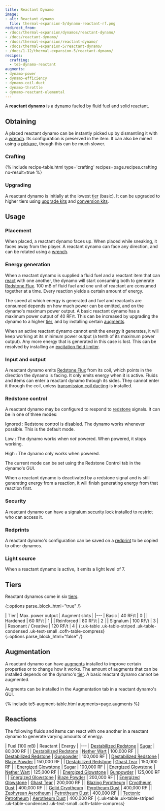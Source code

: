 ```yaml
---
title: Reactant Dynamo
image:
- alt: Reactant dynamo
  file: thermal-expansion-5/dynamo-reactant-rf.png
redirect_from:
- /docs/thermal-expansion/dynamos/reactant-dynamo/
- /docs/reactant-dynamo/
- /docs/thermal-expansion/reactant-dynamo/
- /docs/thermal-expansion-5/reactant-dynamo/
- /docs/1.12/thermal-expansion-5/reactant-dynamo/
recipes:
  crafting:
  - te5-dynamo-reactant
augments:
- dynamo-power
- dynamo-efficiency
- dynamo-coil-duct
- dynamo-throttle
- dynamo-reactant-elemental
---
```


A **reactant dynamo** is a [dynamo](/docs/1.12/thermal-expansion/dynamos/) fueled by fluid fuel and
solid reactant.


Obtaining
---------

A placed reactant dynamo can be instantly picked up by dismantling it with a
[wrench](/docs/1.12/wrenches/). Its configuration is preserved in the item. It can
also be mined using a [pickaxe](https://minecraft.gamepedia.com/Pickaxe), though
this can be much slower.

### Crafting
{% include recipe-table.html type='crafting' recipes=page.recipes.crafting no-result=true %}

### Upgrading
A reactant dynamo is initially at the lowest [tier](#tiers) (basic). It can be
upgraded to higher tiers using [upgrade kits](/docs/1.12/thermal-foundation/upgrade-kits/) and
[conversion kits](/docs/1.12/thermal-foundation/conversion-kits/).


Usage
-----

### Placement
When placed, a reactant dynamo faces up. When placed while sneaking, it faces
away from the player. A reactant dynamo can face any direction, and can be
rotated using a [wrench](/docs/1.12/wrenches/).

### Energy generation
When a reactant dynamo is supplied a fluid fuel and a reactant item that can
[react](#reactions) with one another, the dynamo will start consuming both to
generate [Redstone Flux](/docs/redstone-flux/). 100 mB of fluid fuel and one
unit of reactant are consumed together at a time. Every reaction yields a
certain amount of energy.

The speed at which energy is generated and fuel and reactants are consumed
depends on how much power can be emitted, and on the dynamo's maximum power
output. A basic reactant dynamo has a maximum power output of 40 RF/t. This can
be increased by upgrading the dynamo to a higher [tier](#tiers), and by
installing certain [augments](#augmentation).

When an active reactant dynamo cannot emit the energy it generates, it will keep
working at its minimum power output (a tenth of its maximum power output). Any
more energy that is generated in this case is lost. This can be resolved by
installing an [excitation field
limiter](/docs/1.12/thermal-expansion/augment-excitation-field-limiter/).

### Input and output
A reactant dynamo emits [Redstone Flux](/docs/redstone-flux/) from its coil,
which points in the direction the dynamo is facing. It only emits energy when it
is active. Fluids and items can enter a reactant dynamo through its sides. They
cannot enter it through the coil, unless [transmission coil
ducting](/docs/1.12/thermal-expansion/augment-transmission-coil-ducting/) is installed.

### Redstone control
A reactant dynamo may be configured to respond to
[redstone](https://minecraft.gamepedia.com/Redstone) signals. It can be in one
of three modes:

Ignored
: Redstone control is disabled. The dynamo works whenever possible. This is the
default mode.

Low
: The dynamo works when *not* powered. When powered, it stops working.

High
: The dynamo only works when powered.

The current mode can be set using the Redstone Control tab in the dynamo's GUI.

When a reactant dynamo is deactivated by a redstone signal and is still
generating energy from a reaction, it will finish generating energy from that
reaction first.

### Security
A reactant dynamo can have a [signalum security
lock](/docs/1.12/thermal-foundation/signalum-security-lock/) installed to restrict who can access it.

### Redprints
A reactant dynamo's configuration can be saved on a [redprint](/docs/1.12/thermal-foundation/redprint/)
to be copied to other dynamos.

### Light source
When a reactant dynamo is active, it emits a light level of 7.


Tiers
-----

Reactant dynamos come in six [tiers](/docs/1.12/thermal-foundation/tiers/).

{::options parse_block_html="true" /}
<div class="uk-overflow-container">
| Tier | Max. power output | Augment slots |
|---
| Basic | 40 RF/t | 0 |
| Hardened | 60 RF/t | 1 |
| Reinforced | 80 RF/t | 2 |
| Signalum | 100 RF/t | 3 |
| Resonant / Creative | 120 RF/t | 4 |
{:.uk-table .uk-table-striped .uk-table-condensed .uk-text-small .cofh-table-compress}
</div>
{::options parse_block_html="false" /}


Augmentation
------------

A reactant dynamo can have [augments](/docs/1.12/thermal-expansion/augments/) installed to improve
certain properties or to change how it works. The amount of augments that can be
installed depends on the dynamo's [tier](#tiers). A basic reactant dynamo cannot
be augmented.

Augments can be installed in the Augmentation tab in a reactant dynamo's GUI.

{% include te5-augment-table.html augments=page.augments %}


Reactions
---------

The following fluids and items can react with one another in a reactant dynamo
to generate varying amounts of energy.

| Fuel (100 mB) | Reactant | Energy |
|---
| [Destabilized Redstone](/docs/1.12/thermal-foundation/destabilized-redstone/) | [Sugar](https://minecraft.gamepedia.com/Sugar) | 80,000 RF |
| [Destabilized Redstone](/docs/1.12/thermal-foundation/destabilized-redstone/) | [Nether Wart](https://minecraft.gamepedia.com/Nether_Wart) | 100,000 RF |
| [Destabilized Redstone](/docs/1.12/thermal-foundation/destabilized-redstone/) | [Gunpowder](https://minecraft.gamepedia.com/Gunpowder) | 100,000 RF |
| [Destabilized Redstone](/docs/1.12/thermal-foundation/destabilized-redstone/) | [Blaze Powder](https://minecraft.gamepedia.com/Blaze_Powder) | 150,000 RF |
| [Destabilized Redstone](/docs/1.12/thermal-foundation/destabilized-redstone/) | [Ghast Tear](https://minecraft.gamepedia.com/Ghast_Tear) | 150,000 RF |
| [Energized Glowstone](/docs/1.12/thermal-foundation/energized-glowstone/) | [Sugar](https://minecraft.gamepedia.com/Sugar) | 100,000 RF |
| [Energized Glowstone](/docs/1.12/thermal-foundation/energized-glowstone/) | [Nether Wart](https://minecraft.gamepedia.com/Nether_Wart) | 125,000 RF |
| [Energized Glowstone](/docs/1.12/thermal-foundation/energized-glowstone/) | [Gunpowder](https://minecraft.gamepedia.com/Gunpowder) | 125,000 RF |
| [Energized Glowstone](/docs/1.12/thermal-foundation/energized-glowstone/) | [Blaze Powder](https://minecraft.gamepedia.com/Blaze_Powder) | 200,000 RF |
| [Energized Glowstone](/docs/1.12/thermal-foundation/energized-glowstone/) | [Ghast Tear](https://minecraft.gamepedia.com/Ghast_Tear) | 200,000 RF |
| [Blazing Pyrotheum](/docs/1.12/thermal-foundation/blazing-pyrotheum/) | [Cryotheum Dust](/docs/1.12/thermal-foundation/cryotheum-dust/) | 400,000 RF |
| [Gelid Cryotheum](/docs/1.12/thermal-foundation/gelid-cryotheum/) | [Pyrotheum Dust](/docs/1.12/thermal-foundation/pyrotheum-dust/) | 400,000 RF |
| [Zephyrean Aerotheum](/docs/1.12/thermal-foundation/zephyrean-aerotheum/) | [Petrotheum Dust](/docs/1.12/thermal-foundation/petrotheum-dust/) | 400,000 RF |
| [Tectonic Petrotheum](/docs/1.12/thermal-foundation/tectonic-petrotheum/) | [Aerotheum Dust](/docs/1.12/thermal-foundation/aerotheum-dust/) | 400,000 RF |
{:.uk-table .uk-table-striped .uk-table-condensed .uk-text-small .cofh-table-compress}
